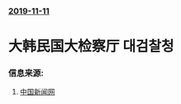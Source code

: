 ### [2019-11-11](/news/2019/11/11/index.md)

##### 
#  大韩民国大检察厅 대검찰청 




### 信息来源:

1. [中国新闻网](http://www.chinanews.com/gj/2019/11-11/9003936.shtml)
